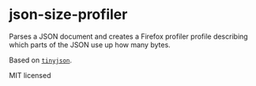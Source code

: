 json-size-profiler
========

Parses a JSON document and creates a Firefox profiler profile describing which parts of the JSON use up how many bytes.

Based on [`tinyjson`](https://github.com/rhysd/tinyjson).

MIT licensed
